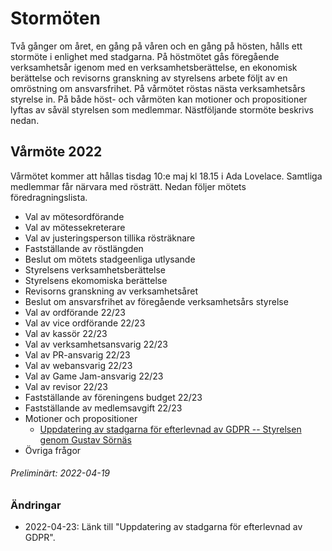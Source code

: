 # Stormöten

Två gånger om året, en gång på våren och en gång på hösten, hålls ett stormöte i
enlighet med stadgarna. På höstmötet gås föregående verksamhetsår igenom med en
verksamhetsberättelse, en ekonomisk berättelse och revisorns granskning av
styrelsens arbete följt av en omröstning om ansvarsfrihet. På vårmötet röstas
nästa verksamhetsårs styrelse in. På både höst- och vårmöten kan motioner och
propositioner lyftas av såväl styrelsen som medlemmar. Nästföljande stormöte
beskrivs nedan.

## Vårmöte 2022

Vårmötet kommer att hållas tisdag 10:e maj kl 18.15 i Ada Lovelace. Samtliga
medlemmar får närvara med rösträtt. Nedan följer mötets föredragningslista.

- Val av mötesordförande
- Val av mötessekreterare
- Val av justeringsperson tillika rösträknare
- Fastställande av röstlängden
- Beslut om mötets stadgeenliga utlysande
- Styrelsens verksamhetsberättelse
- Styrelsens ekomomiska berättelse
- Revisorns granskning av verksamhetsåret
- Beslut om ansvarsfrihet av föregående verksamhetsårs styrelse
- Val av ordförande 22/23
- Val av vice ordförande 22/23
- Val av kassör 22/23
- Val av verksamhetsansvarig 22/23
- Val av PR-ansvarig 22/23
- Val av webansvarig 22/23
- Val av Game Jam-ansvarig 22/23
- Val av revisor 22/23
- Fastställande av föreningens budget 22/23
- Fastställande av medlemsavgift 22/23
- Motioner och propositioner
  - [Uppdatering av stadgarna för efterlevnad av GDPR -- Styrelsen genom Gustav
    Sörnäs](https://github.com/lithekod/bylaws/blob/f9f5974ab79b29833d66b1247215d8080d043e13/motioner-och-propositioner/220421-gdpr.pdf)
- Övriga frågor

###### Preliminärt: 2022-04-19

### Ändringar

- 2022-04-23: Länk till "Uppdatering av stadgarna för efterlevnad av GDPR".

<!-- ###### Fastställt: 2022-02-16 -->
